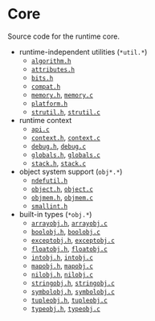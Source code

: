 # Core

Source code for the runtime core.

+ runtime-independent utilities (`*util.*`)
  - [`algorithm.h`](algorithm.h)
  - [`attributes.h`](attributes.h)
  - [`bits.h`](bits.h)
  - [`compat.h`](compat.h)
  - [`memory.h`](memory.h), [`memory.c`](memory.c)
  - [`platform.h`](platform.h)
  - [`strutil.h`](strutil.h), [`strutil.c`](strutil.c)
+ runtime context
  - [`api.c`](api.c)
  - [`context.h`](context.h), [`context.c`](context.c)
  - [`debug.h`](debug.h), [`debug.c`](debug.c)
  - [`globals.h`](globals.h), [`globals.c`](globals.c)
  - [`stack.h`](stack.h), [`stack.c`](stack.c)
+ object system support (`obj*.*`)
  - [`ndefutil.h`](ndefutil.h)
  - [`object.h`](object.h), [`object.c`](object.c)
  - [`objmem.h`](objmem.h), [`objmem.c`](objmem.c)
  - [`smallint.h`](smallint.h)
+ built-in types (`*obj.*`)
  - [`arrayobj.h`](arrayobj.h), [`arrayobj.c`](arrayobj.c)
  - [`boolobj.h`](boolobj.h), [`boolobj.c`](boolobj.c)
  - [`exceptobj.h`](exceptobj.h), [`exceptobj.c`](exceptobj.c)
  - [`floatobj.h`](floatobj.h), [`floatobj.c`](floatobj.c)
  - [`intobj.h`](intobj.h), [`intobj.c`](intobj.c)
  - [`mapobj.h`](mapobj.h), [`mapobj.c`](mapobj.c)
  - [`nilobj.h`](nilobj.h), [`nilobj.c`](nilobj.c)
  - [`stringobj.h`](stringobj.h), [`stringobj.c`](stringobj.c)
  - [`symbolobj.h`](symbolobj.h), [`symbolobj.c`](symbolobj.c)
  - [`tupleobj.h`](tupleobj.h), [`tupleobj.c`](tupleobj.c)
  - [`typeobj.h`](typeobj.h), [`typeobj.c`](typeobj.c)
